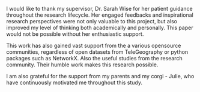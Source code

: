 I would like to thank my supervisor, Dr. Sarah Wise for her patient guidance throughout the research lifecycle. Her engaged feedbacks and inspirational research perspectives were not only valuable to this project, but also improved my level of thinking both academically and personally. This paper would not be possible without her enthusiastic support.

This work has also gained vast support from the a various opensource communities, regardless of open datasets from TeleGeography or python packages such as NetworkX. Also the useful studies from the research community. Their humble work makes this research possible.

I am also grateful for the support from my parents and my corgi - Julie, who have continuously motivated me throughout this study. 
